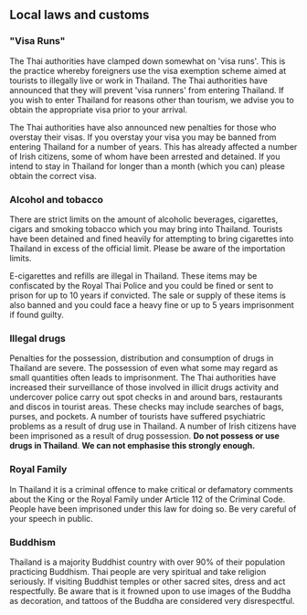 ## Local laws and customs

### **"Visa Runs"**

The Thai authorities have clamped down somewhat on 'visa runs'. This is the practice whereby foreigners use the visa exemption scheme aimed at tourists to illegally live or work in Thailand. The Thai authorities have announced that they will prevent 'visa runners' from entering Thailand. If you wish to enter Thailand for reasons other than tourism, we advise you to obtain the appropriate visa prior to your arrival.

The Thai authorities have also announced new penalties for those who overstay their visas. If you overstay your visa you may be banned from entering Thailand for a number of years. This has already affected a number of Irish citizens, some of whom have been arrested and detained. If you intend to stay in Thailand for longer than a month (which you can) please obtain the correct visa.

### **Alcohol and tobacco**

There are strict limits on the amount of alcoholic beverages, cigarettes, cigars and smoking tobacco which you may bring into Thailand. Tourists have been detained and fined heavily for attempting to bring cigarettes into Thailand in excess of the official limit. Please be aware of the importation limits.

E-cigarettes and refills are illegal in Thailand. These items may be confiscated by the Royal Thai Police and you could be fined or sent to prison for up to 10 years if convicted. The sale or supply of these items is also banned and you could face a heavy fine or up to 5 years imprisonment if found guilty.

### **Illegal drugs**

Penalties for the possession, distribution and consumption of drugs in Thailand are severe. The possession of even what some may regard as small quantities often leads to imprisonment. The Thai authorities have increased their surveillance of those involved in illicit drugs activity and undercover police carry out spot checks in and around bars, restaurants and discos in tourist areas. These checks may include searches of bags, purses, and pockets. A number of tourists have suffered psychiatric problems as a result of drug use in Thailand. A number of Irish citizens have been imprisoned as a result of drug possession. **Do not possess or use drugs in Thailand**. **We can not emphasise this strongly enough.**

### **Royal Family**

In Thailand it is a criminal offence to make critical or defamatory comments about the King or the Royal Family under Article 112 of the Criminal Code. People have been imprisoned under this law for doing so. Be very careful of your speech in public.

### **Buddhism**

Thailand is a majority Buddhist country with over 90% of their population practicing Buddhism. Thai people are very spiritual and take religion seriously. If visiting Buddhist temples or other sacred sites, dress and act respectfully. Be aware that is it frowned upon to use images of the Buddha as decoration, and tattoos of the Buddha are considered very disrespectful.